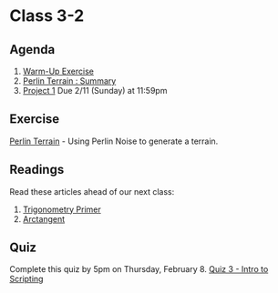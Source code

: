 # Class 3-2

## Agenda

1. [Warm-Up Exercise](https://docs.google.com/document/d/1lUqCl5n5oL5cwMmMi-Mjjh8VXQWfnsd5w6SHAl-UBt4)
1. [Perlin Terrain : Summary](https://docs.google.com/presentation/d/1bEvVQdCZNXKp3FUIXj72e_pOgs5RoQ-Fu3xAMp4SvQg)
1. [Project 1](https://classroom.github.com/a/32NKCERn) Due 2/11 (Sunday) at 11:59pm

## Exercise

[Perlin Terrain](https://classroom.github.com/a/fDgtF0ZR) - Using Perlin Noise to generate a terrain.

## Readings

Read these articles ahead of our next class:

1. [Trigonometry Primer](https://processing.org/tutorials/trig/)
1. [Arctangent](https://processing.org/examples/arctangent.html)


## Quiz

Complete this quiz by 5pm on Thursday, February 8.
[Quiz 3 - Intro to Scripting](https://mycourses.rit.edu/d2l/lms/quizzing/quizzing.d2l?ou=683937&qi=772846)
